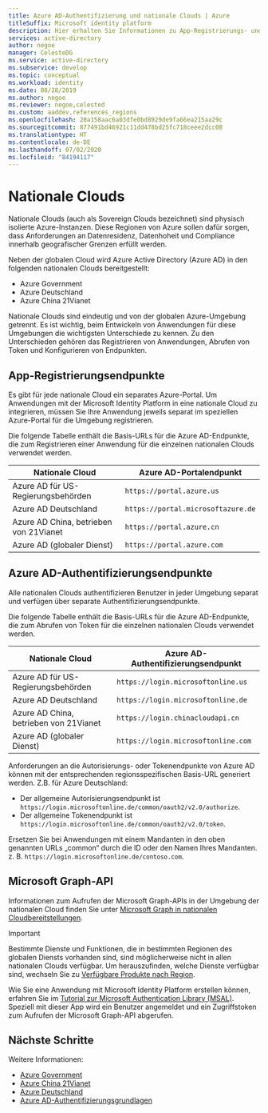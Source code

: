 ```yaml
---
title: Azure AD-Authentifizierung und nationale Clouds | Azure
titleSuffix: Microsoft identity platform
description: Hier erhalten Sie Informationen zu App-Registrierungs- und Authentifizierungsendpunkten für nationale Clouds.
services: active-directory
author: negoe
manager: CelesteDG
ms.service: active-directory
ms.subservice: develop
ms.topic: conceptual
ms.workload: identity
ms.date: 08/28/2019
ms.author: negoe
ms.reviewer: negoe,celested
ms.custom: aaddev,references_regions
ms.openlocfilehash: 20a158aac6a03dfe0bd8929de9fa66ea215aa29c
ms.sourcegitcommit: 877491bd46921c11dd478bd25fc718ceee2dcc08
ms.translationtype: HT
ms.contentlocale: de-DE
ms.lasthandoff: 07/02/2020
ms.locfileid: "84194117"
---
```

# <a name="national-clouds"></a>Nationale Clouds

Nationale Clouds (auch als Sovereign Clouds bezeichnet) sind physisch isolierte Azure-Instanzen. Diese Regionen von Azure sollen dafür sorgen, dass Anforderungen an Datenresidenz, Datenhoheit und Compliance innerhalb geografischer Grenzen erfüllt werden.

Neben der globalen Cloud wird Azure Active Directory (Azure AD) in den folgenden nationalen Clouds bereitgestellt:  

- Azure Government
- Azure Deutschland
- Azure China 21Vianet

Nationale Clouds sind eindeutig und von der globalen Azure-Umgebung getrennt. Es ist wichtig, beim Entwickeln von Anwendungen für diese Umgebungen die wichtigsten Unterschiede zu kennen. Zu den Unterschieden gehören das Registrieren von Anwendungen, Abrufen von Token und Konfigurieren von Endpunkten.

## <a name="app-registration-endpoints"></a>App-Registrierungsendpunkte

Es gibt für jede nationale Cloud ein separates Azure-Portal. Um Anwendungen mit der Microsoft Identity Platform in eine nationale Cloud zu integrieren, müssen Sie Ihre Anwendung jeweils separat im speziellen Azure-Portal für die Umgebung registrieren.

Die folgende Tabelle enthält die Basis-URLs für die Azure AD-Endpunkte, die zum Registrieren einer Anwendung für die einzelnen nationalen Clouds verwendet werden.

| Nationale Cloud | Azure AD-Portalendpunkt |
|----------------|--------------------------|
| Azure AD für US-Regierungsbehörden | `https://portal.azure.us` |
| Azure AD Deutschland | `https://portal.microsoftazure.de` |
| Azure AD China, betrieben von 21Vianet | `https://portal.azure.cn` |
| Azure AD (globaler Dienst) |`https://portal.azure.com` |

## <a name="azure-ad-authentication-endpoints"></a>Azure AD-Authentifizierungsendpunkte

Alle nationalen Clouds authentifizieren Benutzer in jeder Umgebung separat und verfügen über separate Authentifizierungsendpunkte.

Die folgende Tabelle enthält die Basis-URLs für die Azure AD-Endpunkte, die zum Abrufen von Token für die einzelnen nationalen Clouds verwendet werden.

| Nationale Cloud | Azure AD-Authentifizierungsendpunkt |
|----------------|-------------------------|
| Azure AD für US-Regierungsbehörden | `https://login.microsoftonline.us` |
| Azure AD Deutschland| `https://login.microsoftonline.de` |
| Azure AD China, betrieben von 21Vianet | `https://login.chinacloudapi.cn` |
| Azure AD (globaler Dienst)| `https://login.microsoftonline.com` |

Anforderungen an die Autorisierungs- oder Tokenendpunkte von Azure AD können mit der entsprechenden regionsspezifischen Basis-URL generiert werden. Z.B. für Azure Deutschland:

  - Der allgemeine Autorisierungsendpunkt ist `https://login.microsoftonline.de/common/oauth2/v2.0/authorize`.
  - Der allgemeine Tokenendpunkt ist `https://login.microsoftonline.de/common/oauth2/v2.0/token`.

Ersetzen Sie bei Anwendungen mit einem Mandanten in den oben genannten URLs „common“ durch die ID oder den Namen Ihres Mandanten. z. B. `https://login.microsoftonline.de/contoso.com`.

## <a name="microsoft-graph-api"></a>Microsoft Graph-API

Informationen zum Aufrufen der Microsoft Graph-APIs in der Umgebung der nationalen Cloud finden Sie unter [Microsoft Graph in nationalen Cloudbereitstellungen](https://developer.microsoft.com/graph/docs/concepts/deployments).

> [!IMPORTANT]
> Bestimmte Dienste und Funktionen, die in bestimmten Regionen des globalen Diensts vorhanden sind, sind möglicherweise nicht in allen nationalen Clouds verfügbar. Um herauszufinden, welche Dienste verfügbar sind, wechseln Sie zu [Verfügbare Produkte nach Region](https://azure.microsoft.com/global-infrastructure/services/?products=all&regions=usgov-non-regional,us-dod-central,us-dod-east,usgov-arizona,usgov-iowa,usgov-texas,usgov-virginia,china-non-regional,china-east,china-east-2,china-north,china-north-2,germany-non-regional,germany-central,germany-northeast).

Wie Sie eine Anwendung mit Microsoft Identity Platform erstellen können, erfahren Sie im [Tutorial zur Microsoft Authentication Library (MSAL)](msal-national-cloud.md). Speziell mit dieser App wird ein Benutzer angemeldet und ein Zugriffstoken zum Aufrufen der Microsoft Graph-API abgerufen.

## <a name="next-steps"></a>Nächste Schritte

Weitere Informationen:

- [Azure Government](https://docs.microsoft.com/azure/azure-government/)
- [Azure China 21Vianet](https://docs.microsoft.com/azure/china/)
- [Azure Deutschland](https://docs.microsoft.com/azure/germany/)
- [Azure AD-Authentifizierungsgrundlagen](authentication-scenarios.md)
